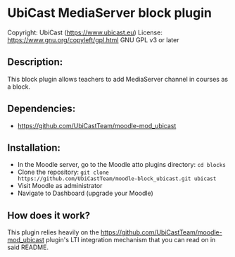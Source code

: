 UbiCast MediaServer block plugin
================================

Copyright: UbiCast (https://www.ubicast.eu)
License: https://www.gnu.org/copyleft/gpl.html GNU GPL v3 or later


Description:
------------
This block plugin allows teachers to add MediaServer channel in courses as a block.


Dependencies:
-------------

* https://github.com/UbiCastTeam/moodle-mod_ubicast


Installation:
-------------

* In the Moodle server, go to the Moodle atto plugins directory: `cd blocks`
* Clone the repository: `git clone https://github.com/UbiCastTeam/moodle-block_ubicast.git ubicast`
* Visit Moodle as administrator
* Navigate to Dashboard (upgrade your Moodle)


How does it work?
-----------------

This plugin relies heavily on the https://github.com/UbiCastTeam/moodle-mod_ubicast plugin's LTI integration mechanism that you can read on in said README.
